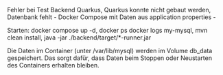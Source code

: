 Fehler bei Test Backend Quarkus, 
Quarkus konnte nicht gebaut werden, 
Datenbank fehlt - 
Docker Compose mit Daten aus application properties - 

Starten: 
docker compose up -d, 
docker ps
docker logs my-mysql, 
mvn clean install, 
java -jar ./backend/target/*-runner.jar

Die Daten im Container (unter /var/lib/mysql) werden im Volume db_data gespeichert. 
Das sorgt dafür, dass Daten beim Stoppen oder Neustarten des Containers erhalten 
bleiben.

